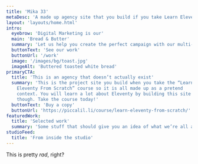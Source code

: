 ```yaml
---
title: 'Mika 33'
metaDesc: 'A made up agency site that you build if you take Learn Eleventy From Scratch, by Piccalilli'
layout: 'layouts/home.html'
intro:
  eyebrow: 'Digital Marketing is our'
  main: 'Bread & Butter'
  summary: 'Let us help you create the perfect campaign with our multi-faceted team of talented creatives.'
  buttonText: 'See our work'
  buttonUrl: '/work'
  image: '/images/bg/toast.jpg'
  imageAlt: 'Buttered toasted white bread'
primaryCTA:
  title: 'This is an agency that doesn’t actually exist'
  summary: 'This is the project site you build when you take the “Learn
    Eleventy From Scratch” course so it is all made up as a pretend
    context. You will learn a lot about Eleventy by building this site
    though. Take the course today!'
  buttonText: 'Buy a copy'
  buttonUrl: 'https://piccalil.li/course/learn-eleventy-from-scratch/'
featuredWork:
  title: 'Selected work'
  summary: 'Some stuff that should give you an idea of what we’re all about.'
studioFeed:
  title: 'From inside the studio'
---
```


This is pretty _rad_, right?

